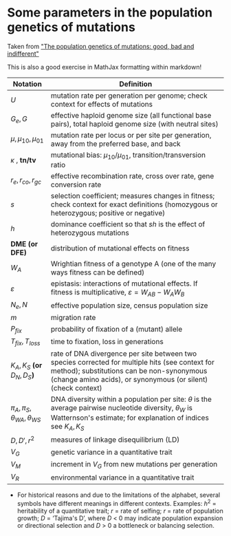 # Some parameters in the population genetics of mutations
Taken from ["The population genetics of mutations: good, bad and indifferent"](https://www.ncbi.nlm.nih.gov/pmc/articles/PMC2871823/) 

This is also a good exercise in MathJax formatting within markdown! 

| Notation                                    | Definition                                                                                                                                                                                                           |
| ------------------------------------------- | -------------------------------------------------------------------------------------------------------------------------------------------------------------------------------------------------------------------- |
| $U$                                         | mutation rate per generation per genome; check context for effects of mutations                                                                                                                                      |
| $G_e , G$                                   | effective haploid genome size (all functional base pairs), total haploid genome size (with neutral sites)                                                                                                          |
| $\mu , \mu_{10} , \mu_{01}$                 | mutation rate per locus or per site per generation, away from the preferred base, and back                                                                                                                          |
| $\kappa$ , **tn/tv**         | mutational bias: $\mu_{10}/\mu_{01}$, transition/transversion ratio                                                                                                                                                  |
| $r_e , r_{co} , r_{gc}$                     | effective recombination rate, cross over rate, gene conversion rate                                                                                                                                                  |
| $s$                                         | selection coefficient; measures changes in fitness; check context for exact definitions (homozygous or heterozygous; positive or negative)                                                                |
| $h$                                         | dominance coefficient so that *sh* is the effect of heterozygous mutations                                                                                                                                           |
| **DME (or DFE)**                            | distribution of mutational effects on fitness                                                                                                                                                                        |
| ${W_A}$                                     | Wrightian fitness of a genotype A (one of the many ways fitness can be defined)                                                                                                                                      |
| $\varepsilon$                               | epistasis: interactions of mutational effects. If fitness is multiplicative, $\varepsilon = W_{AB} - W_AW_B$                                                                                               |
| $N_e , N$                                   | effective population size, census population size                                                                                                                                                                    |
| $m$                                         | migration rate                                                                                                                                                                                                       |
| ${P_{fix}}$                                    | probability of fixation of a (mutant) allele                                                                                                                                                                         |
| ${T_{fix}} , {T_{loss}}$                         | time to fixation, loss in generations                                                                                                                                                                                |
| $K_A , K_S$ **(or** $D_N , D_S$**)**        | rate of DNA divergence per site between two species corrected for multiple hits (see context for method); substitutions can be non-synonymous (change amino acids), or synonymous (or silent) (check context) |
| $\pi_A , \pi_S , \theta_{WA} , \theta_{WS}$ | DNA diversity within a population per site: $\theta$ is the average pairwise nucleotide diversity, $\theta_W$ is Watternson's estimate; for explanation of indices see $K_A , K_S$                        |
| $D , D' , {r^2}$                            | measures of linkage disequilibrium (LD)                                                                                                                                                                              |
| ${V_G}$                                       | genetic variance in a quantitative trait                                                                                                                                                                             |
| $V_M$                                       | increment in $V_G$ from new mutations per generation                                                                                                                                                                 |
| $V_R$                                       | environmental variance in a quantitative trait                                                                                                                                                                       |

* For historical reasons and due to the limitations of the alphabet, several
symbols have different meanings in different contexts. Examples: ${h^2}$ =
heritability of a quantitative trait; $r$ = rate of selfing; $r$ = rate of
population growth; $D$ = ‘Tajima's D’, where $D$ < 0 may indicate population
expansion or directional selection and $D$ > 0 a bottleneck or balancing
selection.
